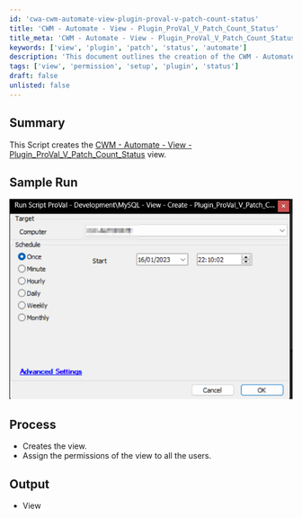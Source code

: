 ```yaml
---
id: 'cwa-cwm-automate-view-plugin-proval-v-patch-count-status'
title: 'CWM - Automate - View - Plugin_ProVal_V_Patch_Count_Status'
title_meta: 'CWM - Automate - View - Plugin_ProVal_V_Patch_Count_Status'
keywords: ['view', 'plugin', 'patch', 'status', 'automate']
description: 'This document outlines the creation of the CWM - Automate - View - Plugin_ProVal_V_Patch_Count_Status view, detailing the process, sample run, and output involved in the setup.'
tags: ['view', 'permission', 'setup', 'plugin', 'status']
draft: false
unlisted: false
---
```

## Summary

This Script creates the [CWM - Automate - View - Plugin_ProVal_V_Patch_Count_Status](https://proval.itglue.com/DOC-5078775-11867749) view.

## Sample Run

![Sample Run](../../../static/img/MySQL---View---Create---Plugin_ProVal_V_Patch_Count_Status/image_1.png)

## Process

- Creates the view.
- Assign the permissions of the view to all the users.

## Output

- View



